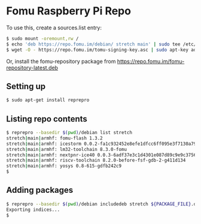 # Fomu Raspberry Pi Repo

To use this, create a sources.list entry:

```sh
$ sudo mount -oremount,rw /
$ echo 'deb https://repo.fomu.im/debian/ stretch main' | sudo tee /etc/apt/sources.list.d/fomu.list
$ wget -O - https://repo.fomu.im/tomu-signing-key.asc | sudo apt-key add -
```

Or, install the fomu-repository package from https://repo.fomu.im/fomu-repository-latest.deb

## Setting up

```sh
$ sudo apt-get install reprepro
```

## Listing repo contents

```sh
$ reprepro --basedir $(pwd)/debian list stretch
stretch|main|armhf: fomu-flash 1.3.2
stretch|main|armhf: icestorm 0.0.2-fa1c932452e8efe1dfcc6ff095e3f7130a7906b1
stretch|main|armhf: lm32-toolchain 8.3.0-fomu
stretch|main|armhf: nextpnr-ice40 0.0.3-6adf37e3c1d4301e087d89c9e9c37563fe8d78df
stretch|main|armhf: riscv-toolchain 8.2.0-before-fsf-gdb-2-g411d134
stretch|main|armhf: yosys 0.8-615-gdfb242c9
$
```

## Adding packages

```sh
$ reprepro --basedir $(pwd)/debian includedeb stretch ${PACKAGE_FILE}.deb
Exporting indices...
$
```
